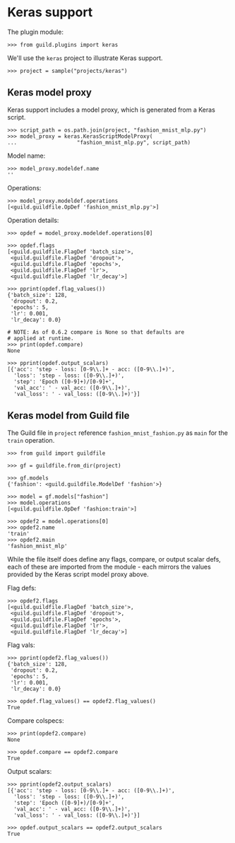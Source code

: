 # Keras support

The plugin module:

    >>> from guild.plugins import keras

We'll use the `keras` project to illustrate Keras support.

    >>> project = sample("projects/keras")

## Keras model proxy

Keras support includes a model proxy, which is generated from a Keras
script.

    >>> script_path = os.path.join(project, "fashion_mnist_mlp.py")
    >>> model_proxy = keras.KerasScriptModelProxy(
    ...                   "fashion_mnist_mlp.py", script_path)

Model name:

    >>> model_proxy.modeldef.name
    ''

Operations:

    >>> model_proxy.modeldef.operations
    [<guild.guildfile.OpDef 'fashion_mnist_mlp.py'>]

Operation details:

    >>> opdef = model_proxy.modeldef.operations[0]

    >>> opdef.flags
    [<guild.guildfile.FlagDef 'batch_size'>,
     <guild.guildfile.FlagDef 'dropout'>,
     <guild.guildfile.FlagDef 'epochs'>,
     <guild.guildfile.FlagDef 'lr'>,
     <guild.guildfile.FlagDef 'lr_decay'>]

    >>> pprint(opdef.flag_values())
    {'batch_size': 128,
     'dropout': 0.2,
     'epochs': 5,
     'lr': 0.001,
     'lr_decay': 0.0}

    # NOTE: As of 0.6.2 compare is None so that defaults are
    # applied at runtime.
    >>> print(opdef.compare)
    None

    >>> pprint(opdef.output_scalars)
    [{'acc': 'step - loss: [0-9\\.]+ - acc: ([0-9\\.]+)',
      'loss': 'step - loss: ([0-9\\.]+)',
      'step': 'Epoch ([0-9]+)/[0-9]+',
      'val_acc': ' - val_acc: ([0-9\\.]+)',
      'val_loss': ' - val_loss: ([0-9\\.]+)'}]

## Keras model from Guild file

The Guild file in `project` reference `fashion_mnist_fashion.py` as
`main` for the `train` operation.

    >>> from guild import guildfile

    >>> gf = guildfile.from_dir(project)

    >>> gf.models
    {'fashion': <guild.guildfile.ModelDef 'fashion'>}

    >>> model = gf.models["fashion"]
    >>> model.operations
    [<guild.guildfile.OpDef 'fashion:train'>]

    >>> opdef2 = model.operations[0]
    >>> opdef2.name
    'train'
    >>> opdef2.main
    'fashion_mnist_mlp'

While the file itself does define any flags, compare, or output scalar
defs, each of these are imported from the module - each mirrors the
values provided by the Keras script model proxy above.

Flag defs:

    >>> opdef2.flags
    [<guild.guildfile.FlagDef 'batch_size'>,
     <guild.guildfile.FlagDef 'dropout'>,
     <guild.guildfile.FlagDef 'epochs'>,
     <guild.guildfile.FlagDef 'lr'>,
     <guild.guildfile.FlagDef 'lr_decay'>]

Flag vals:

    >>> pprint(opdef2.flag_values())
    {'batch_size': 128,
     'dropout': 0.2,
     'epochs': 5,
     'lr': 0.001,
     'lr_decay': 0.0}

    >>> opdef.flag_values() == opdef2.flag_values()
    True

Compare colspecs:

    >>> print(opdef2.compare)
    None

    >>> opdef.compare == opdef2.compare
    True

Output scalars:

    >>> pprint(opdef2.output_scalars)
    [{'acc': 'step - loss: [0-9\\.]+ - acc: ([0-9\\.]+)',
      'loss': 'step - loss: ([0-9\\.]+)',
      'step': 'Epoch ([0-9]+)/[0-9]+',
      'val_acc': ' - val_acc: ([0-9\\.]+)',
      'val_loss': ' - val_loss: ([0-9\\.]+)'}]

    >>> opdef.output_scalars == opdef2.output_scalars
    True
